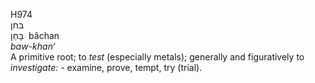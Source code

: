 <body>
  <p>H974<br>  בּחן  <br> בָּחַן  ‎  bâchan  <br><i>baw-khan‘ </i><br>A primitive root; to <i>test</i> (especially metals); generally and figuratively to <i>investigate: - </i>examine, prove, tempt, try (trial).<br></p>
 </body>